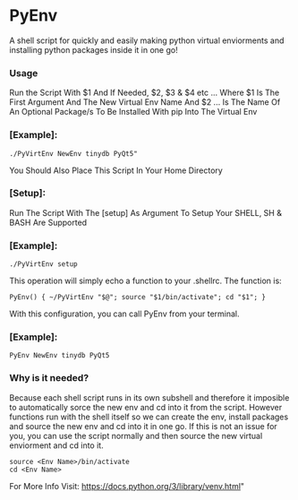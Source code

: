 # PyEnv
A shell script for quickly and easily making python virtual enviorments and installing python packages inside it in one go!

### Usage
Run the Script With $1 And If Needed, $2, $3 & $4 etc ...
Where $1 Is The First Argument And The New Virtual Env Name And $2 ... Is The Name Of An Optional Package/s To Be Installed With pip Into The Virtual Env
### [Example]: 
```
./PyVirtEnv NewEnv tinydb PyQt5"
```
You Should Also Place This Script In Your Home Directory
### [Setup]: 
Run The Script With The [setup] As Argument To Setup Your SHELL, SH & BASH Are Supported
### [Example]:
```
./PyVirtEnv setup
```
This operation will simply echo a function to your .shellrc.
The function is:
```
PyEnv() { ~/PyVirtEnv "$@"; source "$1/bin/activate"; cd "$1"; }
```
With this configuration, you can call PyEnv from your terminal.
### [Example]:
```
PyEnv NewEnv tinydb PyQt5
```
### Why is it needed?
Because each shell script runs in its own subshell and therefore it imposible to automatically sorce the new env and cd into it from the script. However functions run with the shell itself so we can create the env, install packages and source the new env and cd into it in one go. If this is not an issue for you, you can use the script normally and then source the new virtual enviorment and cd into it.
```
source <Env Name>/bin/activate
cd <Env Name>
```
For More Info Visit: https://docs.python.org/3/library/venv.html"
    
